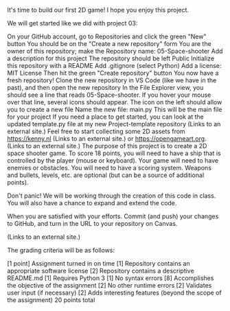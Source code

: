 It's time to build our first 2D game! I hope you enjoy this project.

We will get started like we did with project 03:

On your GitHub account, go to Repositories and click the green "New" button
You should be on the "Create a new repository" form
You are the owner of this repository; make the Repository name: 05-Space-shooter
Add a description for this project
The repository should be left Public
Initialize this repository with a README
Add .gitignore (select Python)
Add a license: MIT License
Then hit the green "Create repository" button
You now have a fresh repository! Clone the new repository in VS Code (like we have in the past), and then open the new repository
In the File Explorer view, you should see a line that reads 05-Space-shooter. If you hover your mouse over that line, several icons should appear. The icon on the left should allow you to create a new file
Name the new file: main.py
This will be the main file for your project
If you need a place to get started, you can look at the updated template.py file at my new Project-template repository (Links to an external site.)
Feel free to start collecting some 2D assets from https://kenny.nl (Links to an external site.) or https://opengameart.org. (Links to an external site.)
The purpose of this project is to create a 2D space shooter game. To score 18 points, you will need to have a ship that is controlled by the player (mouse or keyboard). Your game will need to have enemies or obstacles. You will need to have a scoring system. Weapons and bullets, levels, etc. are optional (but can be a source of additional points).

Don't panic! We will be working through the creation of this code in class. You will also have a chance to expand and extend the code.

When you are satisfied with your efforts. Commit (and push) your changes to GitHub, and turn in the URL to your repository on Canvas.

 (Links to an external site.)

The grading criteria will be as follows:

[1 point] Assignment turned in on time
[1] Repository contains an appropriate software license
[2] Repository contains a descriptive README.md
[1] Requires Python 3
[1] No syntax errors
[8] Accomplishes the objective of the assignment
[2] No other runtime errors
[2] Validates user input (if necessary)
[2] Adds interesting features (beyond the scope of the assignment)
20 points total